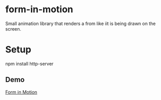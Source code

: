 # form-in-motion
Small animation library that renders a from like iit is being drawn on the screen.

# Setup
npm install
http-server

## Demo
[Form in Motion](https://github.com/user-attachments/assets/d869fc5d-36ac-4919-a6d8-cfc980db0419)
